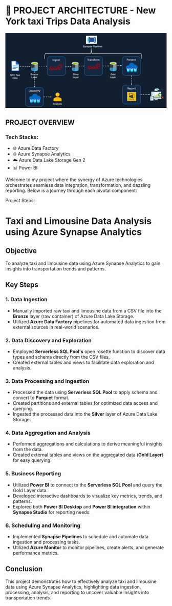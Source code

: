 # 🚀 PROJECT ARCHITECTURE - New York taxi Trips Data Analysis

![Project Image](Taxi_data_Architech_Diagram.png)

## PROJECT OVERVIEW

### Tech Stacks:
- 🌐 Azure Data Factory
- 🌐 Azure Synapse Analytics
- ☁️ Azure Data Lake Storage Gen 2
- 📊 Power BI

Welcome to my project where the synergy of Azure technologies orchestrates seamless data integration, transformation, and dazzling reporting. Below is a journey through each pivotal component:

Project Steps:

# Taxi and Limousine Data Analysis using Azure Synapse Analytics

## Objective
To analyze taxi and limousine data using Azure Synapse Analytics to gain insights into transportation trends and patterns.

## Key Steps

### 1. Data Ingestion
- Manually imported raw taxi and limousine data from a CSV file into the **Bronze** layer (raw container) of Azure Data Lake Storage.
- Utilized **Azure Data Factory** pipelines for automated data ingestion from external sources in real-world scenarios.

### 2. Data Discovery and Exploration
- Employed **Serverless SQL Pool's** open rosette function to discover data types and schema directly from the CSV files.
- Created external tables and views to facilitate data exploration and analysis.

### 3. Data Processing and Ingestion
- Processed the data using **Serverless SQL Pool** to apply schema and convert to **Parquet** format.
- Created partitions and external tables for optimized data access and querying.
- Ingested the processed data into the **Silver** layer of Azure Data Lake Storage.

### 4. Data Aggregation and Analysis
- Performed aggregations and calculations to derive meaningful insights from the data.
- Created external tables and views on the aggregated data (**Gold Layer**) for easy querying.

### 5. Business Reporting
- Utilized **Power BI** to connect to the **Serverless SQL Pool** and query the Gold Layer data.
- Developed interactive dashboards to visualize key metrics, trends, and patterns.
- Explored both **Power BI Desktop** and **Power BI integration** within **Synapse Studio** for reporting needs.

### 6. Scheduling and Monitoring
- Implemented **Synapse Pipelines** to schedule and automate data ingestion and processing tasks.
- Utilized **Azure Monitor** to monitor pipelines, create alerts, and generate performance metrics.


## Conclusion
This project demonstrates how to effectively analyze taxi and limousine data using Azure Synapse Analytics, highlighting data ingestion, processing, analysis, and reporting to uncover valuable insights into transportation trends.


